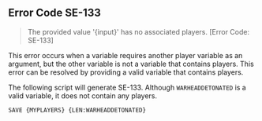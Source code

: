 ## Error Code SE-133
>  The provided value '{input}' has no associated players. [Error Code: SE-133]

This error occurs when a variable requires another player variable as an argument, but the other variable is not a variable that contains players. This error can be resolved by providing a valid variable that contains players.

The following script will generate SE-133. Although `WARHEADDETONATED` is a valid variable, it does not contain any players.
```
SAVE {MYPLAYERS} {LEN:WARHEADDETONATED}
```
